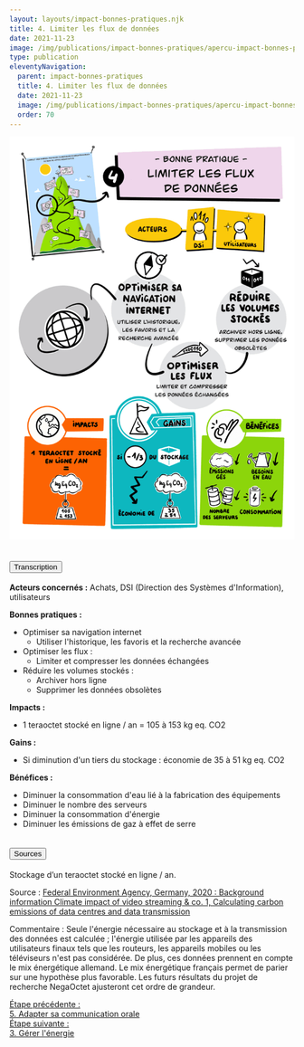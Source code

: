 ```yaml
---
layout: layouts/impact-bonnes-pratiques.njk
title: 4. Limiter les flux de données
date: 2021-11-23
image: /img/publications/impact-bonnes-pratiques/apercu-impact-bonnes-pratiques.webp
type: publication
eleventyNavigation:
  parent: impact-bonnes-pratiques
  title: 4. Limiter les flux de données
  date: 2021-11-23
  image: /img/publications/impact-bonnes-pratiques/apercu-impact-bonnes-pratiques.webp
  order: 70
---
```


<img src="/img/publications/impact-bonnes-pratiques/sd/BPN4-LimiterLesFluxDeDonnees.png" class="fr-responsive-img" alt="" />

<section class="fr-accordion">
  <h2 class="fr-accordion__title">
    <button class="fr-accordion__btn" aria-expanded="false" aria-controls="accordion-transcription">Transcription</button>
  </h2>
  <div class="fr-collapse" id="accordion-transcription">

**Acteurs concernés :** Achats, DSI (Direction des Systèmes d'Information), utilisateurs

**Bonnes pratiques :**

  * Optimiser sa navigation internet
    * Utiliser l'historique, les favoris et la recherche avancée
  * Optimiser les flux :
    * Limiter et compresser les données échangées 
  * Réduire les volumes stockés : 
    * Archiver hors ligne
    * Supprimer les données obsolètes

**Impacts :**

  * 1 teraoctet stocké en ligne / an = 105 à 153 kg eq. CO2
  
**Gains :**

  * Si diminution d'un tiers du stockage : économie de 35 à 51 kg eq. CO2

**Bénéfices :**

  * Diminuer la consommation d'eau lié à la fabrication des équipements
  * Diminuer le nombre des serveurs 
  * Diminuer la consommation d'énergie
  * Diminuer les émissions de gaz à effet de serre 
    
  </div>

  <h2 class="fr-accordion__title">
    <button class="fr-accordion__btn" aria-expanded="false" aria-controls="accordion-sources">Sources</button>
  </h2>
  <div class="fr-collapse" id="accordion-sources">

Stockage d’un teraoctet stocké en ligne / an.

Source : [Federal Environment Agency, Germany, 2020 : Background information Climate impact of video streaming & co. 1, Calculating carbon emissions of data centres and data transmission](https://www.umweltbundesamt.de)
  
Commentaire : Seule l'énergie nécessaire au stockage et à la transmission des données est calculée ; l'énergie utilisée par les appareils des utilisateurs finaux tels que les routeurs, les appareils mobiles ou les téléviseurs n'est pas considérée. De plus, ces données prennent en compte le mix énergétique allemand. Le mix énergétique français permet de parier sur une hypothèse plus favorable. Les futurs résultats du projet de recherche NegaOctet ajusteront cet ordre de grandeur. 
    
  </div>
</section>

<nav class="fr-grid-row fr-grid-row--gutters fr-py-3w">
  <div class="fr-col-12 fr-col-sm-6 fr-col-md-6">
    <a class="fr-link fr-fi-arrow-left-line fr-link--icon-left" href="/publications/impact-bonnes-pratiques/bonne-pratique-5-adapter-sa-communication-orale/">Étape précédente :<br />5. Adapter sa communication orale</a>
  </div>
  
  <div class="fr-col-12 fr-col-sm-6 fr-col-md-6 text-align--right">
    <a class="fr-link fr-fi-arrow-right-line fr-link--icon-right" href="/publications/impact-bonnes-pratiques/bonne-pratique-3-gerer-energie/">Étape suivante :<br />3. Gérer l'énergie</a>
  </div>
</nav>
